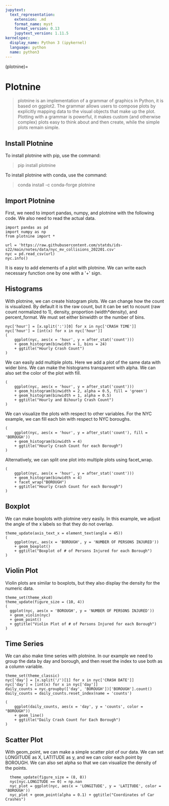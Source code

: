 ```yaml
---
jupytext:
  text_representation:
    extension: .md
    format_name: myst
    format_version: 0.13
    jupytext_version: 1.11.5
kernelspec:
  display_name: Python 3 (ipykernel)
  language: python
  name: python3
---
```


(plotnine)=

# Plotnine

> plotnine is an implementation of a grammar of graphics in Python, it is based on ggplot2. The grammar allows users to compose plots by explicitly mapping data to the visual objects that make up the plot. Plotting with a grammar is powerful, it makes custom (and otherwise complex) plots easy to think about and then create, while the simple plots remain simple.



## Install Plotnine

To install plotnine with pip, use the command: 
> pip install plotnine

To install plotnine with conda, use the command:
> conda install -c conda-forge plotnine

## Import Plotnine
First, we need to import pandas, numpy, and plotnine with the following code. We also need to read the actual data.


```{code-cell}
import pandas as pd
import numpy as np
from plotnine import *

url = 'https://raw.githubusercontent.com/statds/ids-s22/main/notes/data/nyc_mv_collisions_202201.csv'
nyc = pd.read_csv(url)
nyc.info()
```

It is easy to add elements of a plot with plotnine. We can write each necessary function one by one with a '+' sign.

## Histograms
With plotnine, we can create histogram plots. We can change how the count is visualized. By default it is the raw count, but it can be set to ncount (raw count normalized to 1), density, proportion (width*density), and percent_format. We must set either binwidth or the number of bins. 


```{code-cell}
nyc['hour'] = [x.split(':')[0] for x in nyc['CRASH TIME']]
nyc['hour'] = [int(x) for x in nyc['hour']]
(
    ggplot(nyc, aes(x = 'hour', y = after_stat('count')))
    + geom_histogram(binwidth = 1, bins = 24)
    + ggtitle("Hourly Crash Count")
)
```

We can easily add multiple plots. Here we add a plot of the same data with wider bins. We can make the histograms transparent with alpha. We can also set the color of the plot with fill.


```{code-cell}
(
    ggplot(nyc, aes(x = 'hour', y = after_stat('count')))
    + geom_histogram(binwidth = 2, alpha = 0.5, fill = 'green')
    + geom_histogram(binwidth = 1, alpha = 0.5)
    + ggtitle("Hourly and Bihourly Crash Count")
)
```

We can visualize the plots with respect to other variables. For the NYC example, we can fill each bin with respect to NYC boroughs.


```{code-cell}
(
    ggplot(nyc, aes(x = 'hour', y = after_stat('count'), fill = 'BOROUGH'))
    + geom_histogram(binwidth = 4)
    + ggtitle("Hourly Crash Count for each Borough")
)
```

Alternatively, we can split one plot into multiple plots using facet_wrap.


```{code-cell}
(
    ggplot(nyc, aes(x = 'hour', y = after_stat('count')))
    + geom_histogram(binwidth = 4)
    + facet_wrap("BOROUGH")
    + ggtitle("Hourly Crash Count for each Borough")
)
```

## Boxplot
We can make boxplots with plotnine very easily. In this example, we adjust the angle of the x labels so that they do not overlap.


```{code-cell}
theme_update(axis_text_x = element_text(angle = 45))
(
    ggplot(nyc, aes(x = 'BOROUGH', y = 'NUMBER OF PERSONS INJURED'))
    + geom_boxplot()
    + ggtitle("Boxplot of # of Persons Injured for each Borough")
)
```

## Violin Plot
Violin plots are similar to boxplots, but they also display the density for the numeric data. 


```{code-cell}
theme_set(theme_xkcd)
theme_update(figure_size = (10, 4))
(
  ggplot(nyc, aes(x = 'BOROUGH', y = 'NUMBER OF PERSONS INJURED'))
  + geom_violin(nyc)
  + geom_point()
  + ggtitle("Violin Plot of # of Persons Injured for each Borough")
)
```

## Time Series
We can also make time series with plotnine. In our example we need to group the data by day and borough, and then reset the index to use both as a column variable.


```{code-cell}
theme_set(theme_classic)
nyc['day'] = [x.split('/')[1] for x in nyc['CRASH DATE']]
nyc['day'] = [int(x) for x in nyc['day']]
daily_counts = nyc.groupby(['day', 'BOROUGH'])['BOROUGH'].count()
daily_counts = daily_counts.reset_index(name = 'counts')

(
    ggplot(daily_counts, aes(x = 'day', y = 'counts', color = "BOROUGH"))
    + geom_line()
    + ggtitle("Daily Crash Count for Each Borough")
)
```

## Scatter Plot
With geom_point, we can make a simple scatter plot of our data. We can set LONGITUDE as X, LATITUDE as y, and we can color each point by BOROUGH. We can also set alpha so that we can visualize the density of the points.


```{code-cell}
  theme_update(figure_size = (8, 8))  
  nyc[nyc.LONGITUDE == 0] = np.nan
  nyc_plot = ggplot(nyc, aes(x = 'LONGITUDE', y = 'LATITUDE', color = 'BOROUGH'))
  nyc_plot + geom_point(alpha = 0.1) + ggtitle("Coordinates of Car Crashes")
```
